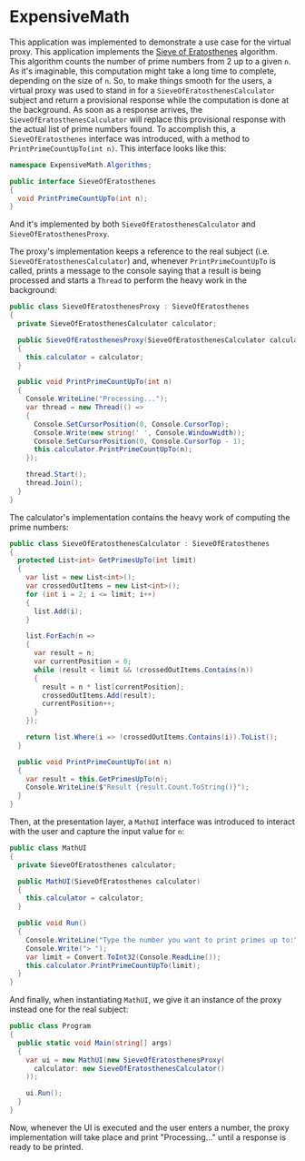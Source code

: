 # ExpensiveMath

This application was implemented to demonstrate a use case for the virtual proxy. This application implements the [Sieve of Eratosthenes](https://en.wikipedia.org/wiki/Sieve_of_Eratosthenes) algorithm. This algorithm counts the number of prime numbers from 2 up to a given `n`. As it's imaginable, this computation might take a long time to complete, depending on the size of `n`. So, to make things smooth for the users, a virtual proxy was used to stand in for a `SieveOfEratosthenesCalculator` subject and return a provisional response while the computation is done at the background. As soon as a response arrives, the `SieveOfEratosthenesCalculator` will replace this provisional response with the actual list of prime numbers found.
To accomplish this, a `SieveOfEratosthenes` interface was introduced, with a method to `PrintPrimeCountUpTo(int n)`. This interface looks like this:

```csharp
namespace ExpensiveMath.Algorithms;

public interface SieveOfEratosthenes
{
  void PrintPrimeCountUpTo(int n);
}
```

And it's implemented by both `SieveOfEratosthenesCalculator` and `SieveOfEratosthenesProxy`.

The proxy's implementation keeps a reference to the real subject (i.e. `SieveOfEratosthenesCalculator`) and, whenever `PrintPrimeCountUpTo` is called, prints a message to the console saying that a result is being processed and starts a `Thread` to perform the heavy work in the background:

```csharp
public class SieveOfEratosthenesProxy : SieveOfEratosthenes
{
  private SieveOfEratosthenesCalculator calculator;

  public SieveOfEratosthenesProxy(SieveOfEratosthenesCalculator calculator)
  {
    this.calculator = calculator;
  }

  public void PrintPrimeCountUpTo(int n)
  {
    Console.WriteLine("Processing...");
    var thread = new Thread(() =>
    {
      Console.SetCursorPosition(0, Console.CursorTop);
      Console.Write(new string(' ', Console.WindowWidth));
      Console.SetCursorPosition(0, Console.CursorTop - 1);
      this.calculator.PrintPrimeCountUpTo(n);
    });

    thread.Start();
    thread.Join();
  }
}
```

The calculator's implementation contains the heavy work of computing the prime numbers:

```csharp
public class SieveOfEratosthenesCalculator : SieveOfEratosthenes
{
  protected List<int> GetPrimesUpTo(int limit)
  {
    var list = new List<int>();
    var crossedOutItems = new List<int>();
    for (int i = 2; i <= limit; i++)
    {
      list.Add(i);
    }

    list.ForEach(n =>
    {
      var result = n;
      var currentPosition = 0;
      while (result < limit && !crossedOutItems.Contains(n))
      {
        result = n * list[currentPosition];
        crossedOutItems.Add(result);
        currentPosition++;
      }
    });

    return list.Where(i => !crossedOutItems.Contains(i)).ToList();
  }

  public void PrintPrimeCountUpTo(int n)
  {
    var result = this.GetPrimesUpTo(n);
    Console.WriteLine($"Result {result.Count.ToString()}");
  }
}

```

Then, at the presentation layer, a `MathUI` interface was introduced to interact with the user and capture the input value for `n`:

```csharp
public class MathUI
{
  private SieveOfEratosthenes calculator;

  public MathUI(SieveOfEratosthenes calculator)
  {
    this.calculator = calculator;
  }

  public void Run()
  {
    Console.WriteLine("Type the number you want to print primes up to:");
    Console.Write("> ");
    var limit = Convert.ToInt32(Console.ReadLine());
    this.calculator.PrintPrimeCountUpTo(limit);
  }
}
```

And finally, when instantiating `MathUI`, we give it an instance of the proxy instead one for the real subject:

```csharp
public class Program
{
  public static void Main(string[] args)
  {
    var ui = new MathUI(new SieveOfEratosthenesProxy(
      calculator: new SieveOfEratosthenesCalculator()
    ));

    ui.Run();
  }
}

```

Now, whenever the UI is executed and the user enters a number, the proxy implementation will take place and print "Processing..." until a response is ready to be printed.
